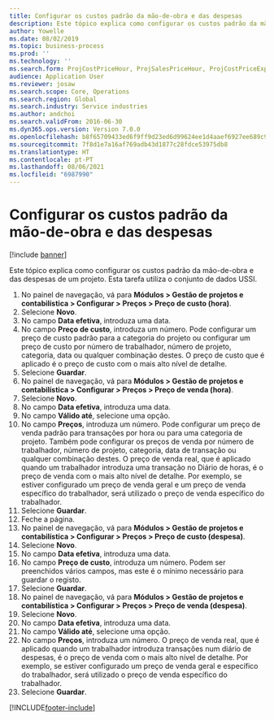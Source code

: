 ```yaml
---
title: Configurar os custos padrão da mão-de-obra e das despesas
description: Este tópico explica como configurar os custos padrão da mão-de-obra e das despesas de um projeto.
author: Yowelle
ms.date: 08/02/2019
ms.topic: business-process
ms.prod: ''
ms.technology: ''
ms.search.form: ProjCostPriceHour, ProjSalesPriceHour, ProjCostPriceExpense, ProjSalesPriceCost
audience: Application User
ms.reviewer: josaw
ms.search.scope: Core, Operations
ms.search.region: Global
ms.search.industry: Service industries
ms.author: andchoi
ms.search.validFrom: 2016-06-30
ms.dyn365.ops.version: Version 7.0.0
ms.openlocfilehash: b8f65709433ed6f9ff9d23ed6d99624ee1d4aaef6927ee689c9f7651807340c5
ms.sourcegitcommit: 7f8d1e7a16af769adb43d1877c28fdce53975db8
ms.translationtype: HT
ms.contentlocale: pt-PT
ms.lasthandoff: 08/06/2021
ms.locfileid: "6987990"
---
```

# <a name="configure-standard-costs-for-labor-and-expenses"></a>Configurar os custos padrão da mão-de-obra e das despesas

[!include [banner](../../includes/banner.md)]

Este tópico explica como configurar os custos padrão da mão-de-obra e das despesas de um projeto. Esta tarefa utiliza o conjunto de dados USSI.

1. No painel de navegação, vá para **Módulos > Gestão de projetos e contabilística > Configurar > Preços > Preço de custo (hora)**.
2. Selecione **Novo**.
3. No campo **Data efetiva**, introduza uma data.
4. No campo **Preço de custo**, introduza um número. Pode configurar um preço de custo padrão para a categoria do projeto ou configurar um preço de custo por número de trabalhador, número de projeto, categoria, data ou qualquer combinação destes. O preço de custo que é aplicado é o preço de custo com o mais alto nível de detalhe.  
5. Selecione **Guardar**.
6. No painel de navegação, vá para **Módulos > Gestão de projetos e contabilística > Configurar > Preços > Preço de venda (hora)**.
7. Selecione **Novo**.
8. No campo **Data efetiva**, introduza uma data.
9. No campo **Válido até**, selecione uma opção.
10. No campo **Preços**, introduza um número. Pode configurar um preço de venda padrão para transações por hora ou para uma categoria de projeto. Também pode configurar os preços de venda por número de trabalhador, número de projeto, categoria, data de transação ou qualquer combinação destes. O preço de venda real, que é aplicado quando um trabalhador introduza uma transação no Diário de horas, é o preço de venda com o mais alto nível de detalhe. Por exemplo, se estiver configurado um preço de venda geral e um preço de venda específico do trabalhador, será utilizado o preço de venda específico do trabalhador.  
11. Selecione **Guardar**.
12. Feche a página.
13. No painel de navegação, vá para **Módulos > Gestão de projetos e contabilística > Configurar > Preços > Preço de custo (despesa)**.
14. Selecione **Novo**.
15. No campo **Data efetiva**, introduza uma data.
16. No campo **Preço de custo**, introduza um número. Podem ser preenchidos vários campos, mas este é o mínimo necessário para guardar o registo.  
17. Selecione **Guardar**.
18. No painel de navegação, vá para **Módulos > Gestão de projetos e contabilística > Configurar > Preços > Preço de venda (despesa)**.
19. Selecione **Novo**.
20. No campo **Data efetiva**, introduza uma data.
21. No campo **Válido até**, selecione uma opção.
22. No campo **Preços**, introduza um número. O preço de venda real, que é aplicado quando um trabalhador introduza transações num diário de despesas, é o preço de venda com o mais alto nível de detalhe. Por exemplo, se estiver configurado um preço de venda geral e específico do trabalhador, será utilizado o preço de venda específico do trabalhador.  
23. Selecione **Guardar**.



[!INCLUDE[footer-include](../../includes/footer-banner.md)]